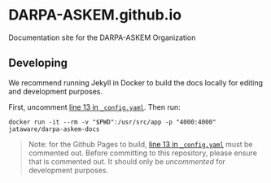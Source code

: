 # DARPA-ASKEM.github.io
Documentation site for the DARPA-ASKEM Organization

## Developing

We recommend running Jekyll in Docker to build the docs locally for editing and development purposes.

First, uncomment [line 13 in `_config.yaml`](https://github.com/DARPA-ASKEM/DARPA-ASKEM.github.io/blob/main/_config.yaml#L13). Then run:

```
docker run -it --rm -v "$PWD":/usr/src/app -p "4000:4000" jataware/darpa-askem-docs
```

> Note: for the Github Pages to build, [line 13 in `_config.yaml`](https://github.com/DARPA-ASKEM/DARPA-ASKEM.github.io/blob/main/_config.yaml#L13) must be commented out. Before committing to this repository, please ensure that is commented out. It should only be _uncommented_ for development purposes.